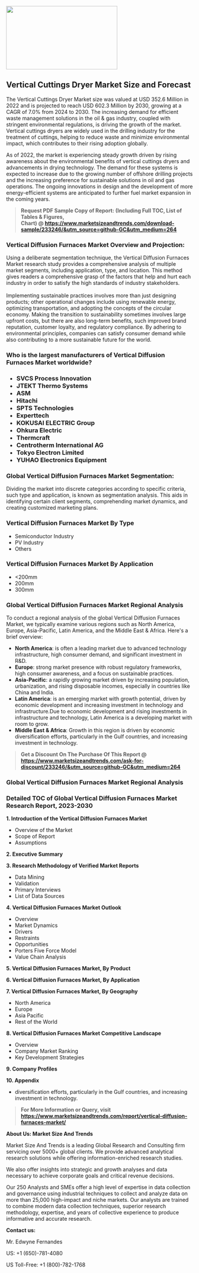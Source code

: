 <p><img class="alignnone size-medium wp-image-20088" src="https://ffe5etoiles.com/wp-content/uploads/2024/12/MST1-300x171.png" alt="" width="300" height="171" /></p><h2>Vertical Cuttings Dryer Market Size and Forecast</h2><p>The Vertical Cuttings Dryer Market size was valued at USD 352.6 Million in 2022 and is projected to reach USD 602.3 Million by 2030, growing at a CAGR of 7.0% from 2024 to 2030. The increasing demand for efficient waste management solutions in the oil & gas industry, coupled with stringent environmental regulations, is driving the growth of the market. Vertical cuttings dryers are widely used in the drilling industry for the treatment of cuttings, helping to reduce waste and minimize environmental impact, which contributes to their rising adoption globally.</p><p>As of 2022, the market is experiencing steady growth driven by rising awareness about the environmental benefits of vertical cuttings dryers and advancements in drying technology. The demand for these systems is expected to increase due to the growing number of offshore drilling projects and the increasing preference for sustainable solutions in oil and gas operations. The ongoing innovations in design and the development of more energy-efficient systems are anticipated to further fuel market expansion in the coming years.</p></p><blockquote id="" class=""><strong>Request PDF Sample Copy of Report: (Including Full TOC, List of Tables &amp; Figures, Chart)&nbsp;@&nbsp;<strong><a href="https://www.marketsizeandtrends.com/download-sample/233246/&utm_source=github-GC&utm_medium=264" target="_blank">https://www.marketsizeandtrends.com/download-sample/233246/&utm_source=github-GC&utm_medium=264</a></strong></strong></blockquote><h3 id="" class="">Vertical Diffusion Furnaces Market&nbsp;Overview and Projection:</h3><p id="" class="">Using a deliberate segmentation technique, the Vertical Diffusion Furnaces Market research study provides a comprehensive analysis of multiple market segments, including application, type, and location. This method gives readers a comprehensive grasp of the factors that help and hurt each industry in order to satisfy the high standards of industry stakeholders. <br /> <br />Implementing sustainable practices involves more than just designing products; other operational changes include using renewable energy, optimizing transportation, and adopting the concepts of the circular economy. Making the transition to sustainability sometimes involves large upfront costs, but there are also long-term benefits, such improved brand reputation, customer loyalty, and regulatory compliance. By adhering to environmental principles, companies can satisfy consumer demand while also contributing to a more sustainable future for the world.</p><h3 id="" class="">Who is the largest manufacturers of&nbsp;Vertical Diffusion Furnaces Market worldwide?</h3><h3 class=""><p><ul><li>SVCS Process Innovation </li><li> JTEKT Thermo Systems </li><li> ASM </li><li> Hitachi </li><li> SPTS Technologies </li><li> Experttech </li><li> KOKUSAI ELECTRIC Group </li><li> Ohkura Electric </li><li> Thermcraft </li><li> Centrotherm International AG </li><li> Tokyo Electron Limited </li><li> YUHAO Electronics Equipment</li></ul></p></h3><h3 id="" class="">Global&nbsp;Vertical Diffusion Furnaces Market Segmentation:</h3><p id="" class="">Dividing the market into discrete categories according to specific criteria, such type and application, is known as segmentation analysis. This aids in identifying certain client segments, comprehending market dynamics, and creating customized marketing plans.</p><h3 id="" class="">Vertical Diffusion Furnaces Market&nbsp;By Type</h3><p><p><ul><li>Semiconductor Industry</li><li> PV Industry</li><li> Others</p></li></ul></p></p><h3 id="" class="">Vertical Diffusion Furnaces Market&nbsp;By Application</h3><p class=""><p><ul><li><200mm</li><li> 200mm</li><li> 300mm</li></ul></p></p><h3 id="" class="">Global Vertical Diffusion Furnaces Market Regional Analysis</h3><p id="" class="">To conduct a regional analysis of the global Vertical Diffusion Furnaces Market, we typically examine various regions such as North America, Europe, Asia-Pacific, Latin America, and the Middle East &amp; Africa. Here's a brief overview:</p><ul><li><strong>North America</strong>: is often a leading market due to advanced technology infrastructure, high consumer demand, and significant investment in R&amp;D.</li><li><strong>Europe</strong>: strong market presence with robust regulatory frameworks, high consumer awareness, and a focus on sustainable practices.</li><li><strong>Asia-Pacific</strong>: a rapidly growing market driven by increasing population, urbanization, and rising disposable incomes, especially in countries like China and India.</li><li><strong>Latin America</strong>: is an emerging market with growth potential, driven by economic development and increasing investment in technology and infrastructure.Due to economic development and rising investments in infrastructure and technology, Latin America is a developing market with room to grow.</li><li><strong>Middle East &amp; Africa</strong>: Growth in this region is driven by economic diversification efforts, particularly in the Gulf countries, and increasing investment in technology.</li></ul><blockquote id="" class=""><strong>Get a Discount On The Purchase Of This Report @ <strong><a href="https://www.marketsizeandtrends.com/ask-for-discount/233246/&utm_source=github-GC&utm_medium=264" target="_blank">https://www.marketsizeandtrends.com/ask-for-discount/233246/&utm_source=github-GC&utm_medium=264</a></strong></strong></blockquote><h3 id="" class="">Global Vertical Diffusion Furnaces Market Regional Analysis</h3><h3 id="" class="">Detailed TOC of Global Vertical Diffusion Furnaces Market Research Report, 2023-2030</h3><p id="" class=""><strong>1. Introduction of the Vertical Diffusion Furnaces Market</strong></p><ul><li>Overview of the Market</li><li>Scope of Report</li><li>Assumptions</li></ul><p id="" class=""><strong>2. Executive Summary</strong></p><p id="" class=""><strong>3. Research Methodology of Verified Market Reports</strong></p><ul><li>Data Mining</li><li>Validation</li><li>Primary Interviews</li><li>List of Data Sources</li></ul><p id="" class=""><strong>4. Vertical Diffusion Furnaces Market Outlook</strong></p><ul><li>Overview</li><li>Market Dynamics</li><li>Drivers</li><li>Restraints</li><li>Opportunities</li><li>Porters Five Force Model</li><li>Value Chain Analysis</li></ul><p id="" class=""><strong>5. Vertical Diffusion Furnaces Market, By Product</strong></p><p id="" class=""><strong>6. Vertical Diffusion Furnaces Market, By Application</strong></p><p id="" class=""><strong>7. Vertical Diffusion Furnaces Market, By Geography</strong></p><ul><li>North America</li><li>Europe</li><li>Asia Pacific</li><li>Rest of the World</li></ul><p id="" class=""><strong>8. Vertical Diffusion Furnaces Market Competitive Landscape</strong></p><ul><li>Overview</li><li>Company Market Ranking</li><li>Key Development Strategies</li></ul><p id="" class=""><strong>9. Company Profiles</strong></p><p id="" class=""><strong>10. Appendix</strong></p><ul><li>diversification efforts, particularly in the Gulf countries, and increasing investment in technology.</li></ul><blockquote id="" class=""><strong>For More Information or Query, visit <strong><strong><a href="https://www.marketsizeandtrends.com/report/vertical-diffusion-furnaces-market/" target="_blank">https://www.marketsizeandtrends.com/report/vertical-diffusion-furnaces-market/</a></strong></strong></strong></blockquote><p id="" class=""><strong>About Us: Market Size And Trends</strong></p><p id="" class="">Market Size And Trends is a leading Global Research and Consulting firm servicing over 5000+ global clients. We provide advanced analytical research solutions while offering information-enriched research studies.</p><p id="" class="">We also offer insights into strategic and growth analyses and data necessary to achieve corporate goals and critical revenue decisions.</p><p id="" class="">Our 250 Analysts and SMEs offer a high level of expertise in data collection and governance using industrial techniques to collect and analyze data on more than 25,000 high-impact and niche markets. Our analysts are trained to combine modern data collection techniques, superior research methodology, expertise, and years of collective experience to produce informative and accurate research.</p><p id="" class=""><strong>Contact us:</strong></p><p id="" class="">Mr. Edwyne Fernandes</p><p id="" class="">US: +1 (650)-781-4080</p><p id="" class="">US Toll-Free: +1 (800)-782-1768</p>
